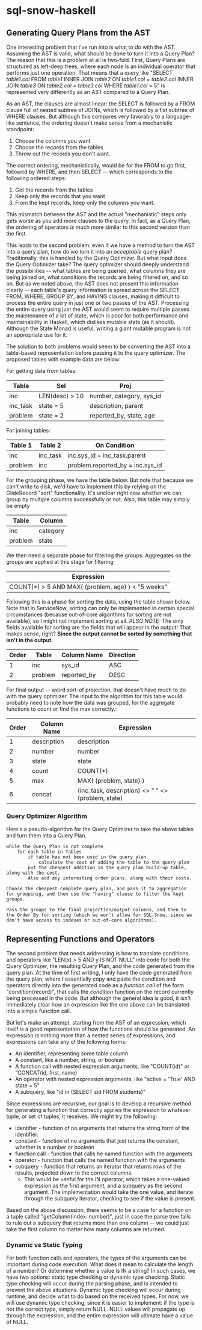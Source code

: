 # sql-snow-haskell

## Generating Query Plans from the AST

One interesting problem that I've run into is what to do with the AST. Assuming the AST is valid, what should be done to turn it into a Query Plan? The reason that this is a problem at all is two-fold. First, Query Plans are structured as left-deep trees, where each node is an individual operator that performs just one operation. That means that a query like "SELECT *table1.col* FROM *table1* INNER JOIN *table2* ON *table1.col* = *table2.col* INNER JOIN *table3* ON *table2.col* = *table3.col* WHERE *table1.col* > 5" is represented very differently as an AST compared to a Query Plan.

As an AST, the clauses are almost linear: the SELECT is followed by a FROM clause full of nested subtree of JOINs, which is followed by a flat subtree of WHERE clauses. But although this compares very favorably to a language-like sentence, the ordering doesn't make sense from a mechanistic standpoint:

1. Choose the columns you want
2. Choose the records from the tables
3. Throw out the records you don't want.

The correct ordering, mechanistically, would be for the FROM to go first, followed by WHERE, and then SELECT -- which corresponds to the following ordered steps:

1. Get the records from the tables
2. Keep only the records that you want
3. From the kept records, keep only the columns you want.

This mismatch between the AST and the actual "mechanistic" steps only gets worse as you add more clauses to the query. In fact, as a Query Plan, the ordering of operators is much more similar to this second version than the first.

This leads to the second problem: even if we have a method to turn the AST into a query plan, how do we turn it into an *acceptable* query plan? Traditionally, this is handled by the Query Optimizer. But what input does the Query Optimizer take? The query optimizer should deeply understand the possibilities -- what tables are being queried, what columns they are being joined on, what conditions the records are being filtered on, and so on. But as we noted above, the AST does not present this information clearly -- each table's query information is spread across the SELECT, FROM, WHERE, GROUP BY, and HAVING clauses, making it difficult to process the entire query in just one or two passes of the AST. Processing the entire query using just the AST would seem to require multiple passes the maintenance of a lot of state, which is poor for both performance and maintainability in Haskell, which dislikes mutable state (as it should). Although the State Monad is useful, writing a giant mutable program is not an appropriate use for it.

The solution to both problems would seem to be converting the AST into a table-based representation before passing it to the query optimizer. The proposed tables with example data are below:

For getting data from tables:

| Table       | Sel             | Proj                     | 
| ---         | ---             | ---                      | 
| inc         | LEN(desc) > 10  | number, category, sys_id |
| inc_task    | state = 5       | description, parent      |
| problem     | state = 2       | reported_by, state, age  |

For joining tables:

| Table 1  | Table 2  | On Condition |
| ---      | ---      | ---          |
| inc      | inc_task | inc.sys_id = inc_task.parent |
| problem  | inc      | problem.reported_by = inc.sys_id |

For the grouping phase, we have the table below. But note that because we can't write to disk, we'd have to implement this by relying on the GlideRecord "sort" functionality. It's unclear right now whether we can group by multiple columns successfully or not. Also, this table may simply be empty

| Table    | Column   |
| ---      | ---      |
| inc      | category | 
| problem  | state    |

We then need a separate phase for filtering the groups. Aggregates on the groups are applied at this stage for filtering

| Expression        |
| ---               |
| COUNT(*) > 5 AND MAX( (problem, age) ) < "5 weeks"  |

Following this is a phase for sorting the data, using the table shown below. Note that in ServiceNow, sorting can only be implemented in certain special circumstances (because out-of-core algorithms for sorting are not available), so I might not implement sorting at all. *ALSO NOTE:* The only fields available for sorting are the fields that will appear in the output! That makes sense, right? __Since the output cannot be sorted by something that isn't in the output.__

| Order | Table   | Column Name  | Direction |
| ---   | ---     | ---          | ---       |
| 1     | inc     | sys_id       | ASC       |
| 2     | problem | reported_by  | DESC      |
 

For final output -- weird sort-of projection, that doesn't have much to do with the query optimizer. The input to the algorithm for this table would probably need to note how the data was grouped, for the aggregate functions to count or find the max correctly.:

| Order |  Column Name  | Expression  |
| ---   |  ---          | ---         |
| 1     |  description  | description |
| 2     |  number       | number      |
| 3     |  state        | state       |
| 4     |  count        | COUNT(*)    |
| 5     |  max          | MAX( (problem, state) )  |
| 6     |  concat       | (inc_task, description) <> " " <> (problem, state) |

### Query Optimizer Algorithm

Here's a pseudo-algorithm for the Query Optimizer to take the above tables and turn them into a Query Plan.

```
while the Query Plan is not complete
    for each table in Tables
        if table has not been used in the query plan
            calculate the cost of adding the table to the query plan
        put the cheapest addition in the query plan build-up table, along with the cost.
        Also add any interesting order plans, along with their costs.

Choose the cheapest complete query plan, and pass it to aggregation for groupinig, and then use the "having" clause to filter the kept groups.

Pass the groups to the final projection/output columns, and then to the Order By for sorting (which we won't allow for SQL-Snow, since we don't have access to indexes or out-of-core algorithms).
```

## Representing Functions and Operators

The second problem that needs addressing is how to translate conditions and operators like "LEN(x) > 5 AND y IS NOT NULL" into code for both the Query Optimizer, the resulting Query Plan, and the code generated from the query plan. At the time of first writing, I only have the code generated from the query plan, where I essentially copy and paste the condition and operators directly into the generated code as a *function call* of the form "*condition*(record)", that calls the *condition* function on the record currently being processed in the code. But although the general idea is good, it isn't immediately clear how an expression like the one above can be translated into a simple function call.

But let's make an attempt, starting from the AST of an expression, which itself is a good representation of how the functions should be generated. An expression is nothing more than a nested series of expressions, and expressions can take any of the following forms:

* An identifier, representing some table column
* A constant, like a number, string, or boolean
* A function call with nested expression arguments, like "COUNT(id)" or "CONCAT(id, first_name)
* An operator with nested expression arguments, like "active = 'True' AND state = 5"
* A subquery, like "id in (SELECT sid FROM students)"

Since expressions are recursive, our goal is to develop a recursive method for generating a function that correctly applies the expression to whatever tuple, or set of tuples, it receives. We might try the following:

* identifier - function of no arguments that returns the string form of the identifier.
* constant - function of no arguments that just returns the constant, whether is a number or boolean
* function call - function that calls he named function with the arguments
* operator - function that calls the named function with the arguments
* subquery - function that returns an iterator that returns rows of the results, projected down to the correct columns.
  * This would be useful for the IN operator, which takes a one-valued expression as the first argument, and a subquery as the second argument. The implementation would take the one value, and iterate through the subquery iterator, checking to see if the value is present.

Based on the above discussion, there seems to be a case for a function on a tuple called "getColumn(index: number)", just in case the parse tree fails to rule out a subquery that returns more than one column -- we could just take the first column no matter how many columns are returned.

### Dynamic vs Static Typing

For both function calls and operators, the types of the arguments can be important during code execution. What does it mean to calculate the length of a number? Or determine whether a value is IN a string? In such cases, we have two options: static type checking or dynamic type checking. Static type checking will occur during the parsing phase, and is intended to prevent the above situations. Dynamic type checking will occur during runtime, and decide what to do based on the received types. For now, we will use dynamic type checking, since it is easier to implement: if the type is not the correct type, simply return NULL. NULL values will propagate up through the expression, and the entire expression will ultimate have a value of NULL.




